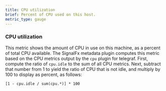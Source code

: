 ```yaml
---
title: CPU utilization
brief: Percent of CPU used on this host.
metric_type: gauge
---
```

### CPU utilization

This metric shows the amount of CPU in use on this machine, as a percent of total CPU available. The SignalFx metadata plugin computes this metric based on the CPU metrics output by the `cpu` plugin for telegraf. First, compute the ratio of `cpu.idle` to the sum of all CPU metrics. Next, subtract that number from 1 to yield the ratio of CPU that is not idle, and multiply by 100 to display as percent, as follows: 

```
[1 - cpu.idle / sum(cpu.*)] * 100
```
